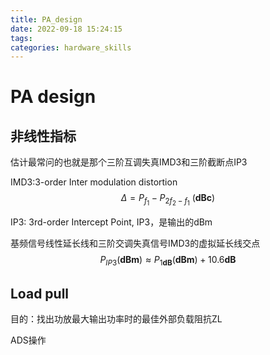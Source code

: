 ```yaml
---
title: PA_design
date: 2022-09-18 15:24:15
tags:
categories: hardware_skills 
---
```

# PA design

## 非线性指标
估计最常问的也就是那个三阶互调失真IMD3和三阶截断点IP3

IMD3:3-order Inter modulation distortion 
$$
\Delta=P_{f_{1}}-P_{2f_{2}-f_{1}}\ (\mathbf{dBc})
$$

IP3: 3rd-order Intercept Point, IP3，是输出的dBm

基频信号线性延长线和三阶交调失真信号IMD3的虚拟延长线交点
$$
P_{IP3}(\mathbf{dBm})\approx P_{1\mathbf{dB}}(\mathbf{dBm})+10.6\mathbf{dB}
$$

## Load pull
目的：找出功放最大输出功率时的最佳外部负载阻抗ZL

ADS操作
